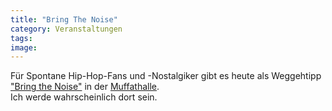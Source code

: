 ```yaml
---
title: "Bring The Noise"
category: Veranstaltungen
tags: 
image: 
---
```


Für Spontane Hip-Hop-Fans und -Nostalgiker gibt es heute als Weggehtipp ["Bring the Noise"](http://spyprogramm.wordpress.com/2008/12/22/bring-the-noise/) in der [Muffathalle](http://de.wordpress.com/tag/cafe-muffathalle/).  
Ich werde wahrscheinlich dort sein.